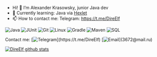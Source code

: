 - Hi! 👋 I’m Alexander Krasowsky, junior Java dev
- 🌱 Currently learning: Java via [Hexlet](https://hexlet.io)
- 📫 How to contact me: Telegram: https://t.me/DireElf

![Java](https://img.shields.io/badge/-Java-003f5c?style=for-the-badge&logo=)
![JUnit](https://img.shields.io/badge/-JUnit-003f5c?style=for-the-badge&logo=)
![Git](https://img.shields.io/badge/-JUnit-003f5c?style=for-the-badge&logo=)
![Linux](https://img.shields.io/badge/-Linux-003f5c?style=for-the-badge&logo=)
![Gradle](https://img.shields.io/badge/-Gradle-003f5c?style=for-the-badge&logo=)
![Maven](https://img.shields.io/badge/-Maven-003f5c?style=for-the-badge&logo=)
![SQL](https://img.shields.io/badge/-SQL-003f5c?style=for-the-badge&logo=)


Contact me:
[![Telegram](https://img.shields.io/badge/-Telegram-003f5c?)](https://t.me/DireElf)
[![Email](https://img.shields.io/badge/-Email-003f5c?)](3672@mail.ru)


[![DireElf github stats](https://github-readme-stats.vercel.app/api?username=direelf&show_icons=true&theme=tokyonight)](https://github.com/DireElf?tab=repositories)

<!---
DireElf/DireElf is a ✨ special ✨ repository because its `README.md` (this file) appears on your GitHub profile.
You can click the Preview link to take a look at your changes.
--->
